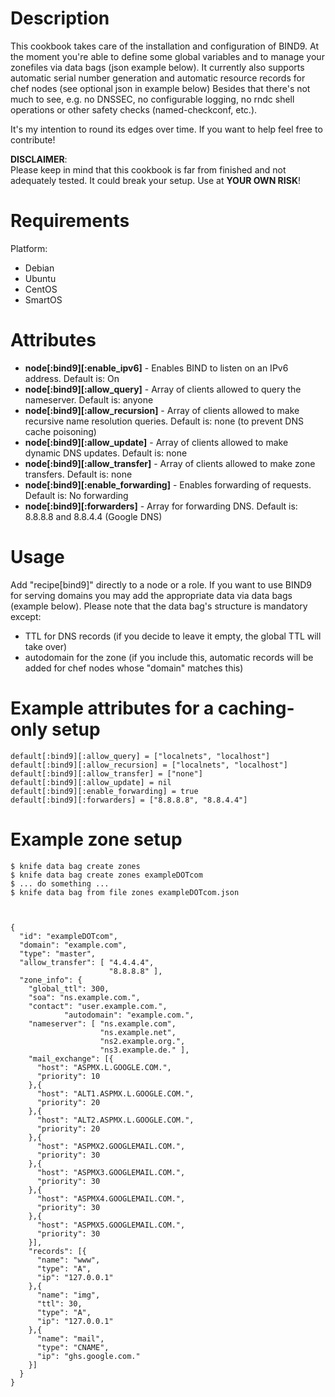 Description
===========

This cookbook takes care of the installation and configuration of BIND9. At the moment you're able to define some global variables and to manage your zonefiles via data bags (json example below).
It currently also supports automatic serial number generation and automatic resource records for chef nodes (see optional json in example below)
Besides that there's not much to see, e.g. no DNSSEC, no configurable logging, no rndc shell operations or other safety checks (named-checkconf, etc.).

It's my intention to round its edges over time. If you want to help feel free to contribute!

**DISCLAIMER**:  
Please keep in mind that this cookbook is far from finished and not adequately tested. It could break your setup. Use at **YOUR OWN RISK**!

Requirements
============

Platform:

* Debian
* Ubuntu
* CentOS
* SmartOS

Attributes
==========

* **node[:bind9][:enable_ipv6]**       - Enables BIND to listen on an IPv6 address. Default is: On
* **node[:bind9][:allow_query]**       - Array of clients allowed to query the nameserver. Default is: anyone
* **node[:bind9][:allow_recursion]**   - Array of clients allowed to make recursive name resolution queries. Default is: none (to prevent DNS cache poisoning)
* **node[:bind9][:allow_update]**      - Array of clients allowed to make dynamic DNS updates. Default is: none
* **node[:bind9][:allow_transfer]**    - Array of clients allowed to make zone transfers. Default is: none
* **node[:bind9][:enable_forwarding]** - Enables forwarding of requests. Default is: No forwarding
* **node[:bind9][:forwarders]**        - Array for forwarding DNS. Default is: 8.8.8.8 and 8.8.4.4 (Google DNS)

Usage
=====

Add "recipe[bind9]" directly to a node or a role. If you want to use BIND9 for serving domains you may add the appropriate data via data bags (example below).
Please note that the data bag's structure is mandatory except: 

* TTL for DNS records (if you decide to leave it empty, the global TTL will take over)
* autodomain for the zone (if you include this, automatic records will be added for chef nodes whose "domain" matches this)


Example attributes for a caching-only setup
=====

    default[:bind9][:allow_query] = ["localnets", "localhost"]
    default[:bind9][:allow_recursion] = ["localnets", "localhost"]
    default[:bind9][:allow_transfer] = ["none"]
    default[:bind9][:allow_update] = nil
    default[:bind9][:enable_forwarding] = true
    default[:bind9][:forwarders] = ["8.8.8.8", "8.8.4.4"]


Example zone setup
=====

    $ knife data bag create zones
    $ knife data bag create zones exampleDOTcom
    $ ... do something ...
    $ knife data bag from file zones exampleDOTcom.json



    {
      "id": "exampleDOTcom",
      "domain": "example.com",
      "type": "master",
      "allow_transfer": [ "4.4.4.4",
                          "8.8.8.8" ],
      "zone_info": {
        "global_ttl": 300,
        "soa": "ns.example.com.",
        "contact": "user.example.com.",
				"autodomain": "example.com.",
        "nameserver": [ "ns.example.com",
                        "ns.example.net",
                        "ns2.example.org.",
                        "ns3.example.de." ],
        "mail_exchange": [{
          "host": "ASPMX.L.GOOGLE.COM.",
          "priority": 10
        },{
          "host": "ALT1.ASPMX.L.GOOGLE.COM.",
          "priority": 20
        },{
          "host": "ALT2.ASPMX.L.GOOGLE.COM.",
          "priority": 20
        },{
          "host": "ASPMX2.GOOGLEMAIL.COM.",
          "priority": 30
        },{
          "host": "ASPMX3.GOOGLEMAIL.COM.",
          "priority": 30
        },{
          "host": "ASPMX4.GOOGLEMAIL.COM.",
          "priority": 30
        },{
          "host": "ASPMX5.GOOGLEMAIL.COM.",
          "priority": 30
        }],
        "records": [{
          "name": "www",
          "type": "A",
          "ip": "127.0.0.1"
        },{
          "name": "img",
          "ttl": 30,
          "type": "A",
          "ip": "127.0.0.1"
        },{
          "name": "mail",
          "type": "CNAME",
          "ip": "ghs.google.com."
        }]
      }
    }
